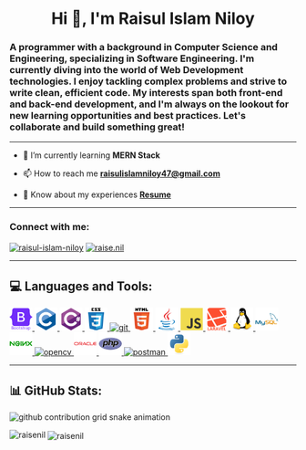 <h1 align="center">Hi 👋, I'm Raisul Islam Niloy</h1>
<h3 align="left">A programmer with a background in Computer Science and Engineering, specializing in Software Engineering. I'm currently diving into the world of Web Development technologies. I enjoy tackling complex problems and strive to write clean, efficient code. My interests span both front-end and back-end development, and I'm always on the lookout for new learning opportunities and best practices. Let's collaborate and build something great!</h3>

---
<!---
- 🔭 I’m currently working on **[Ecommerce Project](https://github.com/Raisenil/Laravel_Ecommerce_Project.git)**
-->

- 🌱 I’m currently learning **MERN Stack**

- 📫 How to reach me **raisulislamniloy47@gmail.com**

- 📄 Know about my experiences **[Resume](https://drive.google.com/file/d/1ZrGzDETAntZR1nvd4ChnDimT-sMaMSwG/view?usp=sharing)**

---
<h3 align="left">Connect with me:</h3>
<p align="left">
<a href="https://linkedin.com/in/raisul-islam-niloy" target="blank"><img align="center" src="https://raw.githubusercontent.com/rahuldkjain/github-profile-readme-generator/master/src/images/icons/Social/linked-in-alt.svg" alt="raisul-islam-niloy" height="30" width="40" /></a>
<a href="https://fb.com/raise.nil" target="blank"><img align="center" src="https://raw.githubusercontent.com/rahuldkjain/github-profile-readme-generator/master/src/images/icons/Social/facebook.svg" alt="raise.nil" height="30" width="40" /></a>
</p>

---
## 💻 Languages and Tools:

<p align="left"> <a href="https://getbootstrap.com" target="_blank" rel="noreferrer"> <img src="https://raw.githubusercontent.com/devicons/devicon/master/icons/bootstrap/bootstrap-plain-wordmark.svg" alt="bootstrap" width="40" height="40"/> </a> <a href="https://www.cprogramming.com/" target="_blank" rel="noreferrer"> <img src="https://raw.githubusercontent.com/devicons/devicon/master/icons/c/c-original.svg" alt="c" width="40" height="40"/> </a> <a href="https://www.w3schools.com/cs/" target="_blank" rel="noreferrer"> <img src="https://raw.githubusercontent.com/devicons/devicon/master/icons/csharp/csharp-original.svg" alt="csharp" width="40" height="40"/> </a> <a href="https://www.w3schools.com/css/" target="_blank" rel="noreferrer"> <img src="https://raw.githubusercontent.com/devicons/devicon/master/icons/css3/css3-original-wordmark.svg" alt="css3" width="40" height="40"/> </a> <a href="https://git-scm.com/" target="_blank" rel="noreferrer"> <img src="https://www.vectorlogo.zone/logos/git-scm/git-scm-icon.svg" alt="git" width="40" height="40"/> </a> <a href="https://www.w3.org/html/" target="_blank" rel="noreferrer"> <img src="https://raw.githubusercontent.com/devicons/devicon/master/icons/html5/html5-original-wordmark.svg" alt="html5" width="40" height="40"/> </a> <a href="https://www.java.com" target="_blank" rel="noreferrer"> <img src="https://raw.githubusercontent.com/devicons/devicon/master/icons/java/java-original.svg" alt="java" width="40" height="40"/> </a> <a href="https://developer.mozilla.org/en-US/docs/Web/JavaScript" target="_blank" rel="noreferrer"> <img src="https://raw.githubusercontent.com/devicons/devicon/master/icons/javascript/javascript-original.svg" alt="javascript" width="40" height="40"/> </a> <a href="https://laravel.com/" target="_blank" rel="noreferrer"> <img src="https://raw.githubusercontent.com/devicons/devicon/master/icons/laravel/laravel-plain-wordmark.svg" alt="laravel" width="40" height="40"/> </a> <a href="https://www.linux.org/" target="_blank" rel="noreferrer"> <img src="https://raw.githubusercontent.com/devicons/devicon/master/icons/linux/linux-original.svg" alt="linux" width="40" height="40"/> </a> <a href="https://www.mysql.com/" target="_blank" rel="noreferrer"> <img src="https://raw.githubusercontent.com/devicons/devicon/master/icons/mysql/mysql-original-wordmark.svg" alt="mysql" width="40" height="40"/> </a> <a href="https://www.nginx.com" target="_blank" rel="noreferrer"> <img src="https://raw.githubusercontent.com/devicons/devicon/master/icons/nginx/nginx-original.svg" alt="nginx" width="40" height="40"/> </a> <a href="https://opencv.org/" target="_blank" rel="noreferrer"> <img src="https://www.vectorlogo.zone/logos/opencv/opencv-icon.svg" alt="opencv" width="40" height="40"/> </a> <a href="https://www.oracle.com/" target="_blank" rel="noreferrer"> <img src="https://raw.githubusercontent.com/devicons/devicon/master/icons/oracle/oracle-original.svg" alt="oracle" width="40" height="40"/> </a> <a href="https://www.php.net" target="_blank" rel="noreferrer"> <img src="https://raw.githubusercontent.com/devicons/devicon/master/icons/php/php-original.svg" alt="php" width="40" height="40"/> </a> <a href="https://postman.com" target="_blank" rel="noreferrer"> <img src="https://www.vectorlogo.zone/logos/getpostman/getpostman-icon.svg" alt="postman" width="40" height="40"/> </a> <a href="https://www.python.org" target="_blank" rel="noreferrer"> <img src="https://raw.githubusercontent.com/devicons/devicon/master/icons/python/python-original.svg" alt="python" width="40" height="40"/> </a> </p>

---
## 📊 GitHub Stats:

<picture>
  <source media="(prefers-color-scheme: dark)" srcset="https://raw.githubusercontent.com/raisenil/raisenil/output/github-contribution-grid-snake-dark.svg">
  <source media="(prefers-color-scheme: light)" srcset="https://raw.githubusercontent.com/raisenil/rasenil/output/github-contribution-grid-snake.svg">
  <img alt="github contribution grid snake animation" src="https://raw.githubusercontent.com/raisenil/raienil/output/github-contribution-grid-snake.svg">
</picture>


<p><img align="left" src="https://github-readme-stats.vercel.app/api/top-langs?username=raisenil&show_icons=true&locale=en&layout=compact" alt="raisenil" /></p>

<p>&nbsp;<img align="center" src="https://github-readme-stats.vercel.app/api?username=raisenil&show_icons=true&locale=en" alt="raisenil" /></p>

<!---
<p><img align="center" src="https://github-readme-streak-stats.herokuapp.com/?user=raisenil&" alt="raisenil" /></p>
-->




